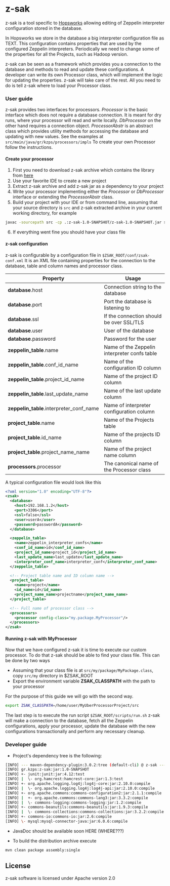 # z-sak

z-sak is a tool specific to [Hopsworks](http://hops.io) allowing editing of Zeppelin interpreter configuration stored in the database.

In Hopsworks we store in the database a big interpreter configuration file as TEXT. This configuration contains properties that are used by the configured Zeppelin interpreters. Periodically we need to change some of the properties for all the Projects, such as Hadoop version.

z-sak can be seen as a framework which provides you a connection to the database and methods to read and update these configurations. A developer can write its own Processor class, which will implement the logic for updating the properties. z-sak will take care of the rest. All you need to do is tell z-sak where to load your Processor class.

### User guide

z-sak provides two interfaces for processors. *Processor* is the basic interface which does not require a database connection. It is meant for dry runs, where your processor will read and write locally. *DbProcessor* on the other hand requires a connection object. *ProcessorAbstr* is an abstract class which provides utility methods for accessing the database and updating with new values.
See the examples at `src/main/java/gr/kzps/processors/impls` To create your own Processor follow the instructions.

#### Create your processor
1) First you need to download z-sak archive which contains the library from [here](https://github.com/kouzant/z-sak/releases/download/v1.0/z-sak-1.0-dist.tar)
2) Use your favorite IDE to create a new project
3) Extract z-sak archive and add z-sak jar as a dependency to your project
4) Write your processor implementing either the *Processor* or *DbProcessor* interface or extending the *ProcessorAbstr* class.
5) Build your project with your IDE or from command line, assuming that your source directory is `src` and z-sak extracted archive in your current working directory, for example
```sh
javac -sourcepath src -cp .:z-sak-1.0-SNAPSHOT/z-sak-1.0-SNAPSHOT.jar src/my/package/MyProcessor.java
```
6) If everything went fine you should have your class file

#### z-sak configuration
z-sak is configurable by a configuration file in `$ZSAK_ROOT/conf/zsak-conf.xml` It is an XML file containing properties for the connection to the database, table and column names and processor class.

| Property | Usage |
| ---------|-------|
|**database**.host| Connection string to the database|
|**database**.port| Port the database is listening to|
|**database**.ssl| If the connection should be over SSL/TLS|
|**database**.user| User of the database|
|**database**.password| Password for the user|
|**zeppelin_table**.name|Name of the Zeppelin interpreter confs table|
|**zeppelin_table**.conf_id_name|Name of the configuration ID column|
|**zeppelin_table**.project_id_name|Name of the project ID column|
|**zeppelin_table**.last_update_name|Name of the last update column|
|**zeppelin_table**.interpreter_conf_name|Name of interpreter configuration column|
|**project_table**.name|Name of the Projects table|
|**project_table**.id_name|Name of the projects ID column|
|**project_table**.project_name_name|Name of the project name column|
|**processors**.processor|The canonical name of the Processor class|

A typical configuration file would look like this
```xml
<?xml version="1.0" encoding="UTF-8"?>
<zsak>
  <database>
    <host>192.168.1.2</host>
    <port>3306</port>
    <ssl>false</ssl>
    <user>userA</user>
    <password>passwordA</password>
  </database>

  <zeppelin_table>
    <name>zeppelin_interpreter_confs</name>
    <conf_id_name>id</conf_id_name>
    <project_id_name>project_id</project_id_name>
    <last_update_name>last_update</last_update_name>
    <interpreter_conf_name>interpreter_conf</interpreter_conf_name>
  </zeppelin_table>

  <!-- Project table name and ID column name -->
  <project_table>
    <name>project</name>
    <id_name>id</id_name>
    <project_name_name>projectname</project_name_name>
  </project_table>

  <!-- Full name of processor class -->
  <processors>
    <processor config-class="my.package.MyProcessor"/>
  </processors>
</zsak>
```

#### Running z-sak with MyProcessor
Now that we have configured z-sak it is time to execute our custom processor. To do that z-sak should be able to find your class file. This can be done by two ways
* Assuming that your class file is at `src/my/package/MyPackage.class`, copy `src/my` directory in $ZSAK_ROOT
* Export the environment variable **ZSAK_CLASSPATH** with the path to your processor

For the purpose of this guide we will go with the second way.
```sh
export ZSAK_CLASSPATH=/home/user/MyUberProcessorProject/src
```
The last step is to execute the run script `$ZSAK_ROOT/scripts/run.sh` z-sak will make a connection to the database, fetch all the Zeppelin configurations, apply your processor, update the database with the new configurations transactionally and perform any necessary cleanup.

### Developer guide
* Project's dependency tree is the following:
```sh
[INFO] --- maven-dependency-plugin:3.0.2:tree (default-cli) @ z-sak ---
[INFO] gr.kzps:z-sak:jar:1.0-SNAPSHOT
[INFO] +- junit:junit:jar:4.12:test
[INFO] |  \- org.hamcrest:hamcrest-core:jar:1.3:test
[INFO] +- org.apache.logging.log4j:log4j-core:jar:2.10.0:compile
[INFO] |  \- org.apache.logging.log4j:log4j-api:jar:2.10.0:compile
[INFO] +- org.apache.commons:commons-configuration2:jar:2.1.1:compile
[INFO] |  +- org.apache.commons:commons-lang3:jar:3.3.2:compile
[INFO] |  \- commons-logging:commons-logging:jar:1.2:compile
[INFO] +- commons-beanutils:commons-beanutils:jar:1.9.3:compile
[INFO] |  \- commons-collections:commons-collections:jar:3.2.2:compile
[INFO] +- commons-io:commons-io:jar:2.6:compile
[INFO] \- mysql:mysql-connector-java:jar:6.0.6:compile
```

* JavaDoc should be available soon HERE (WHERE???)

* To build the distribution archive execute
```sh
mvn clean package assembly:single
```

## License
z-sak software is licensed under Apache version 2.0